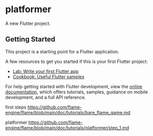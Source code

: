 # platformer

A new Flutter project.

## Getting Started

This project is a starting point for a Flutter application.

A few resources to get you started if this is your first Flutter project:

- [Lab: Write your first Flutter app](https://docs.flutter.dev/get-started/codelab)
- [Cookbook: Useful Flutter samples](https://docs.flutter.dev/cookbook)

For help getting started with Flutter development, view the
[online documentation](https://docs.flutter.dev/), which offers tutorials,
samples, guidance on mobile development, and a full API reference.

first steps
https://github.com/flame-engine/flame/blob/main/doc/tutorials/bare_flame_game.md

platformer
https://github.com/flame-engine/flame/blob/main/doc/tutorials/platformer/step_1.md
